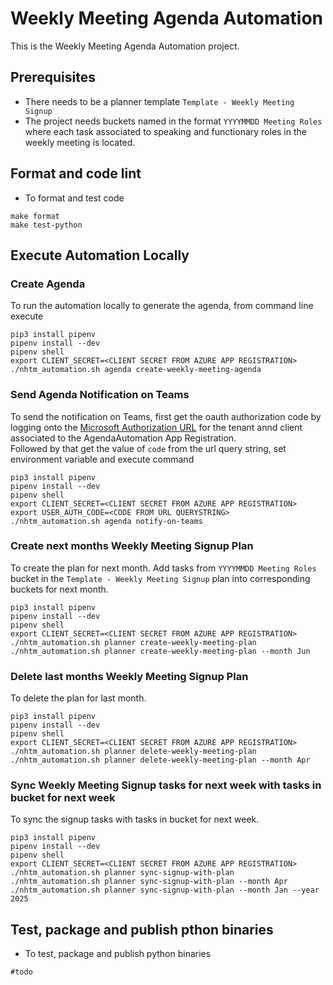# Weekly Meeting Agenda Automation
This is the Weekly Meeting Agenda Automation project. 
## Prerequisites 
- There needs to be a planner template `Template - Weekly Meeting Signup`
- The project needs buckets named in the format `YYYYMMDD Meeting Roles` where each task associated to speaking and functionary roles in the weekly meeting is located.

## Format and code lint
- To format and test code
```
make format
make test-python
```

## Execute Automation Locally 
### Create Agenda
To run the automation locally to generate the agenda, from command line execute

```
pip3 install pipenv 
pipenv install --dev
pipenv shell 
export CLIENT_SECRET=<CLIENT SECRET FROM AZURE APP REGISTRATION>
./nhtm_automation.sh agenda create-weekly-meeting-agenda
```
### Send Agenda Notification on Teams
To send the notification on Teams, first get the oauth authorization code by
logging onto the [Microsoft Authorization URL](https://login.microsoftonline.com/9add987e-b316-43b4-8750-4007763832b0/oauth2/v2.0/authorize?client_id=68e11217-f842-4df4-8720-75a08c58f491&response_type=code&redirect_uri=https%3A%2F%2Fweeklymeetingagenda.azurewebsites.net%2F&response_mode=query&scope=user.read&state=12345) for the tenant annd client associated to the AgendaAutomation App Registration.  
Followed by that get the value of `code` from the url query string, set environment variable and execute command
```
pip3 install pipenv 
pipenv install --dev
pipenv shell 
export CLIENT_SECRET=<CLIENT SECRET FROM AZURE APP REGISTRATION>
export USER_AUTH_CODE=<CODE FROM URL QUERYSTRING>
./nhtm_automation.sh agenda notify-on-teams
```
### Create next months Weekly Meeting Signup Plan
To create the plan for next month. Add tasks from `YYYYMMDD Meeting Roles` bucket in the `Template - Weekly Meeting Signup` plan into corresponding buckets for next month. 
```
pip3 install pipenv 
pipenv install --dev
pipenv shell 
export CLIENT_SECRET=<CLIENT SECRET FROM AZURE APP REGISTRATION>
./nhtm_automation.sh planner create-weekly-meeting-plan
./nhtm_automation.sh planner create-weekly-meeting-plan --month Jun
```
### Delete last months Weekly Meeting Signup Plan
To delete the plan for last month. 
```
pip3 install pipenv 
pipenv install --dev
pipenv shell 
export CLIENT_SECRET=<CLIENT SECRET FROM AZURE APP REGISTRATION>
./nhtm_automation.sh planner delete-weekly-meeting-plan 
./nhtm_automation.sh planner delete-weekly-meeting-plan --month Apr
```

### Sync Weekly Meeting Signup tasks for next week with tasks in bucket for next week
To sync the signup tasks with tasks in bucket for next week. 
```
pip3 install pipenv 
pipenv install --dev
pipenv shell 
export CLIENT_SECRET=<CLIENT SECRET FROM AZURE APP REGISTRATION>
./nhtm_automation.sh planner sync-signup-with-plan 
./nhtm_automation.sh planner sync-signup-with-plan --month Apr
./nhtm_automation.sh planner sync-signup-with-plan --month Jan --year 2025
```

## Test, package and publish pthon binaries
- To test, package and publish python binaries
```
#todo
```